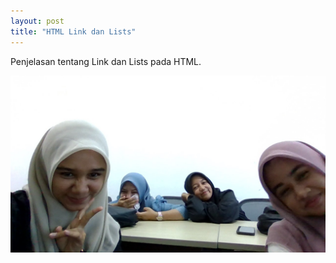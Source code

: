 ```yaml
---
layout: post
title: "HTML Link dan Lists"
---
```


Penjelasan  tentang Link dan Lists pada HTML.

![HTML Link dan Lists](/assets/images/ror.jpg)
